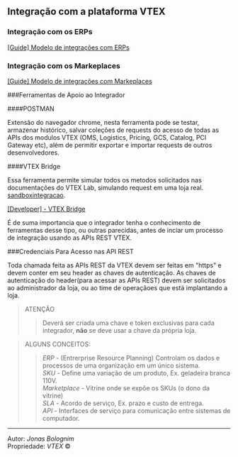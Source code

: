 ## Integração com a plataforma VTEX

### Integração com os ERPs

[[Guide] Modelo de integrações com ERPs](http://vtex.github.io/docs/integracao/erp/index.html)

### Integração com os Markeplaces

[[Guide] Modelo de integrações com Markeplaces](http://vtex.github.io/docs/integracao/marketplace/index.html)

###Ferramentas de Apoio ao Integrador

####POSTMAN

Extensão do navegador chrome, nesta ferramenta pode se testar, armazenar histórico, salvar coleções de requests do acesso de todas as APIs dos modulos VTEX (OMS, Logistics, Pricing, GCS, Catalog, PCI Gateway etc), além de permitir exportar e importar requests de outros desenvolvedores.

####VTEX Bridge

Essa ferramenta permite simular todos os metodos solicitados nas documentações do VTEX Lab, simulando request em uma loja real.
[sandboxintegracao](http://sandboxintegracao.vtexcommercestable.com.br).

<a title="VTEX Bridge" href="http://bridge.vtexlab.com.br/" target="_blank">[Developer] - VTEX Bridge</a>

É de suma importancia que o integrador tenha o conhecimento de ferramentas desse tipo, ou outras parecidas, antes de inciar um processo de integração usando as APIs REST VTEX.


###Credenciais Para Acesso nas API REST


Toda chamada feita as APIs REST da VTEX devem ser feitas em "https" e devem conter em seu header as chaves de autenticação. As chaves de autenticação do header(para acessar as APIs REST) devem ser solicitados ao administrador da loja, ou ao time de operaçãoes que está implantando a loja.

> ATENÇÂO
>> Deverá ser criada uma chave e token exclusivas para cada integrador, **não** se deve usar a chave da própria loja.


> ALGUNS CONCEITOS:
>> _ERP_ - (Entrerprise Resource Planning) Controlam os dados e processos de uma organização em um único sistema.</br>
>> _SKU_ - Define uma variação de um produto, Ex. geladeira branca 110V.</br>
>> _Marketplace_ - Vitrine onde se expõe os SKUs (o dono da vitrine)</br>
>> _SLA_ - Acordo de serviço, Ex. prazo e custo de entrega.</br>
>> _API_ - Interfaces de serviço para comunicação entre sistemas de computador.</br>

---

Autor: _Jonas Bolognim_</br>
Propriedade: _VTEX_ &copy;</br>

